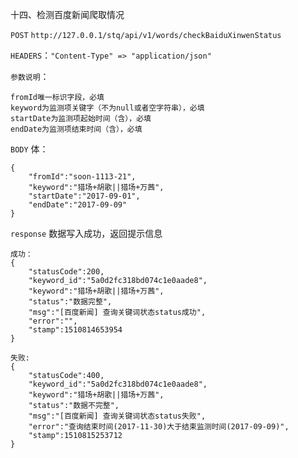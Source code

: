 十四、检测百度新闻爬取情况

`POST` `http://127.0.0.1/stq/api/v1/words/checkBaiduXinwenStatus`

`HEADERS`：`"Content-Type" => "application/json"`

`参数说明`：

```
fromId唯一标识字段，必填
keyword为监测项关键字（不为null或者空字符串），必填
startDate为监测项起始时间（含），必填
endDate为监测项结束时间（含），必填
```

`BODY` 体：

```
{
    "fromId":"soon-1113-21",
    "keyword":"猎场+胡歌||猎场+万茜",
    "startDate":"2017-09-01",
    "endDate":"2017-09-09"
}
```

`response` 数据写入成功，返回提示信息

```
成功：
{
    "statusCode":200,
    "keyword_id":"5a0d2fc318bd074c1e0aade8",
    "keyword":"猎场+胡歌||猎场+万茜",
    "status":"数据完整",
    "msg":"[百度新闻] 查询关键词状态status成功",
    "error":"",
    "stamp":1510814653954
}

失败:
{
    "statusCode":400,
    "keyword_id":"5a0d2fc318bd074c1e0aade8",
    "keyword":"猎场+胡歌||猎场+万茜",
    "status":"数据不完整",
    "msg":"[百度新闻] 查询关键词状态status失败",
    "error":"查询结束时间(2017-11-30)大于结束监测时间(2017-09-09)",
    "stamp":1510815253712
}
```
